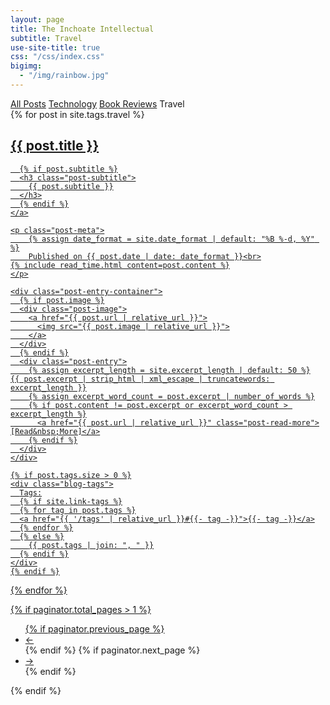 ```yaml
---
layout: page
title: The Inchoate Intellectual
subtitle: Travel
use-site-title: true
css: "/css/index.css"
bigimg: 
  - "/img/rainbow.jpg"
---
```

<div class="list-filters">
  <a href="/" class="list-filter">All Posts</a>
  <a href="/technology" class="list-filter">Technology</a>
  <a href="/bookreview" class="list-filter">Book Reviews</a>
  <span class="list-filter filter-selected">Travel</span>
</div>

<div class="posts-list">
  {% for post in site.tags.travel %}
  <article class="post-preview">
    <a href="{{ post.url | relative_url }}">
	  <h2 class="post-title">{{ post.title }}</h2>

	  {% if post.subtitle %}
	  <h3 class="post-subtitle">
	    {{ post.subtitle }}
	  </h3>
	  {% endif %}
    </a>

    <p class="post-meta">
        {% assign date_format = site.date_format | default: "%B %-d, %Y" %}
        Published on {{ post.date | date: date_format }}<br>
	{% include read_time.html content=post.content %}
    </p>

    <div class="post-entry-container">
      {% if post.image %}
      <div class="post-image">
        <a href="{{ post.url | relative_url }}">
          <img src="{{ post.image | relative_url }}">
        </a>
      </div>
      {% endif %}
      <div class="post-entry">
        {% assign excerpt_length = site.excerpt_length | default: 50 %}
	{{ post.excerpt | strip_html | xml_escape | truncatewords: excerpt_length }}
        {% assign excerpt_word_count = post.excerpt | number_of_words %}
        {% if post.content != post.excerpt or excerpt_word_count > excerpt_length %}
          <a href="{{ post.url | relative_url }}" class="post-read-more">[Read&nbsp;More]</a>
        {% endif %}
      </div>
    </div>

    {% if post.tags.size > 0 %}
    <div class="blog-tags">
      Tags:
      {% if site.link-tags %}
      {% for tag in post.tags %}
      <a href="{{ '/tags' | relative_url }}#{{- tag -}}">{{- tag -}}</a>
      {% endfor %}
      {% else %}
        {{ post.tags | join: ", " }}
      {% endif %}
    </div>
    {% endif %}

   </article>
  {% endfor %}
</div>

{% if paginator.total_pages > 1 %}
<ul class="pager main-pager">
  {% if paginator.previous_page %}
  <li class="previous">
    <a href="{{ paginator.previous_page_path | relative_url }}">&larr;</a>
  </li>
  {% endif %}
  {% if paginator.next_page %}
  <li class="next">
    <a href="{{ paginator.next_page_path | relative_url }}">&rarr;</a>
  </li>
  {% endif %}
</ul>
{% endif %}
